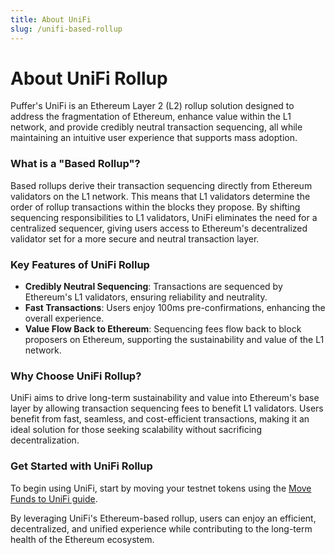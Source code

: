 ```yaml
---
title: About UniFi
slug: /unifi-based-rollup
---
```


# About UniFi Rollup

Puffer's UniFi is an Ethereum Layer 2 (L2) rollup solution designed to address the fragmentation of Ethereum, enhance value within the L1 network, and provide credibly neutral transaction sequencing, all while maintaining an intuitive user experience that supports mass adoption.

### What is a "Based Rollup"?

Based rollups derive their transaction sequencing directly from Ethereum validators on the L1 network. This means that L1 validators determine the order of rollup transactions within the blocks they propose. By shifting sequencing responsibilities to L1 validators, UniFi eliminates the need for a centralized sequencer, giving users access to Ethereum's decentralized validator set for a more secure and neutral transaction layer.

### Key Features of UniFi Rollup

- **Credibly Neutral Sequencing**: Transactions are sequenced by Ethereum's L1 validators, ensuring reliability and neutrality.
- **Fast Transactions**: Users enjoy 100ms pre-confirmations, enhancing the overall experience.
- **Value Flow Back to Ethereum**: Sequencing fees flow back to block proposers on Ethereum, supporting the sustainability and value of the L1 network.

### Why Choose UniFi Rollup?

UniFi aims to drive long-term sustainability and value into Ethereum's base layer by allowing transaction sequencing fees to benefit L1 validators. Users benefit from fast, seamless, and cost-efficient transactions, making it an ideal solution for those seeking scalability without sacrificing decentralization.

### Get Started with UniFi Rollup

To begin using UniFi, start by moving your testnet tokens using the [Move Funds to UniFi guide](/unifi-based-rollup-move-funds).

By leveraging UniFi's Ethereum-based rollup, users can enjoy an efficient, decentralized, and unified experience while contributing to the long-term health of the Ethereum ecosystem.
